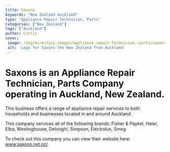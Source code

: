 ```yaml
---
title: Saxons
keywords: "New Zealand Auckland"
type: "Appliance Repair Technician, Parts"
categories: ["New Zealand"]
tags: ["Auckland"]
author: Curtis
cover: 
 image: /img/directory-images/appliance-repair-technician,-parts/saxons.webp
 alt: 'Logo for Saxons the New Zealand from Auckland'
---
```


# Saxons is an Appliance Repair Technician, Parts Company operating in Auckland, New Zealand.

This business offers a range of appliance repair services to both households and businesses located in and around Auckland.

This company services all of the following brands: Fisher & Paykel, Haier, Elba, Westinghouse, Delonghi, Simpson, Electrolux, Smeg

To check out this company you can view their website here: www.saxons.net.nz/.
